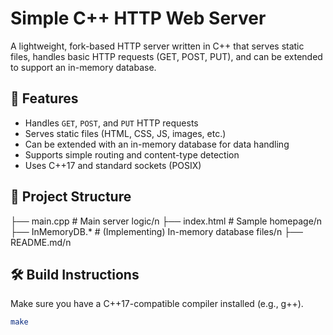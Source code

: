 # Simple C++ HTTP Web Server

A lightweight, fork-based HTTP server written in C++ that serves static files, handles basic HTTP requests (GET, POST, PUT), and can be extended to support an in-memory database.

## 🚀 Features

- Handles `GET`, `POST`, and `PUT` HTTP requests
- Serves static files (HTML, CSS, JS, images, etc.)
- Can be extended with an in-memory database for data handling
- Supports simple routing and content-type detection
- Uses C++17 and standard sockets (POSIX)

## 📁 Project Structure

├── main.cpp # Main server logic/n
├── index.html # Sample homepage/n
├── InMemoryDB.* # (Implementing) In-memory database files/n
├── README.md/n

## 🛠 Build Instructions

Make sure you have a C++17-compatible compiler installed (e.g., g++).

```bash
make

